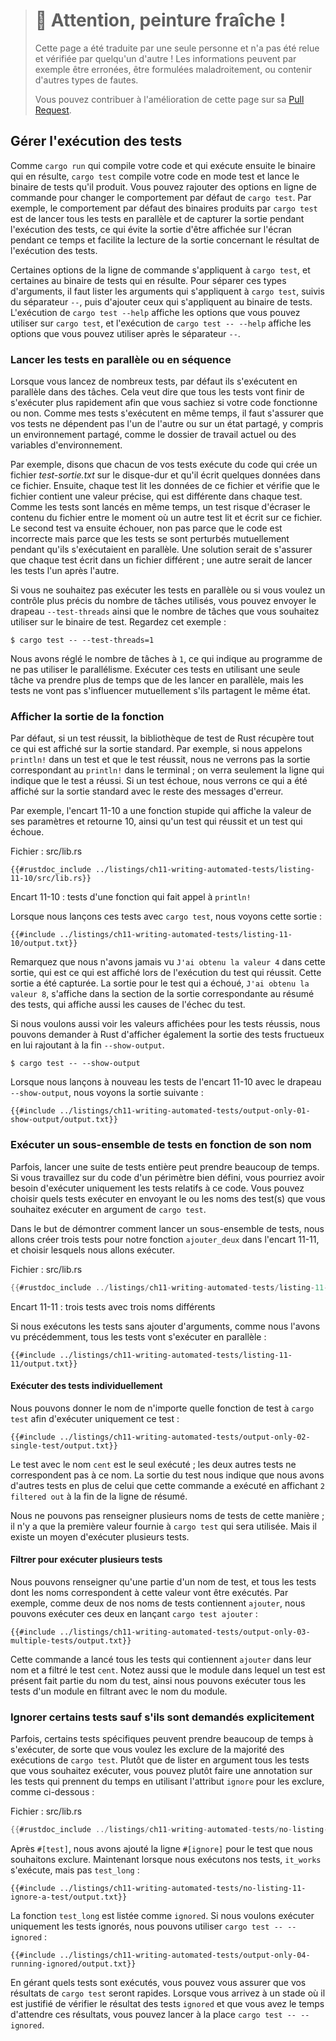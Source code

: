 > # 🚧 Attention, peinture fraîche !
>
> Cette page a été traduite par une seule personne et n'a pas été relue et
> vérifiée par quelqu'un d'autre ! Les informations peuvent par exemple être
> erronées, être formulées maladroitement, ou contenir d'autres types de fautes.
>
> Vous pouvez contribuer à l'amélioration de cette page sur sa
> [Pull Request](https://github.com/Jimskapt/rust-book-fr/pull/126).

<!--
## Controlling How Tests Are Run
-->

## Gérer l'exécution des tests

<!--
Just as `cargo run` compiles your code and then runs the resulting binary,
`cargo test` compiles your code in test mode and runs the resulting test
binary. You can specify command line options to change the default behavior of
`cargo test`. For example, the default behavior of the binary produced by
`cargo test` is to run all the tests in parallel and capture output generated
during test runs, preventing the output from being displayed and making it
easier to read the output related to the test results.
-->

Comme `cargo run` qui compile votre code et qui exécute ensuite le binaire qui
en résulte, `cargo test` compile votre code en mode test et lance le binaire de
tests qu'il produit. Vous pouvez rajouter des options en ligne de commande pour
changer le comportement par défaut de `cargo test`. Par exemple, le
comportement par défaut des binaires produits par `cargo test` est de lancer
tous les tests en parallèle et de capturer la sortie pendant l'exécution des
tests, ce qui évite la sortie d'être affichée sur l'écran pendant ce temps et
facilite la lecture de la sortie concernant le résultat de l'exécution des
tests.

<!--
Some command line options go to `cargo test`, and some go to the resulting test
binary. To separate these two types of arguments, you list the arguments that
go to `cargo test` followed by the separator `--` and then the ones that go to
the test binary. Running `cargo test --help` displays the options you can use
with `cargo test`, and running `cargo test -- --help` displays the options you
can use after the separator `--`.
-->

Certaines options de la ligne de commande s'appliquent à `cargo test`, et
certaines au binaire de tests qui en résulte. Pour séparer ces types
d'arguments, il faut lister les arguments qui s'appliquent à `cargo test`,
suivis du séparateur `--`, puis d'ajouter ceux qui s'appliquent au binaire
de tests. L'exécution de `cargo test --help` affiche les options que vous
pouvez utiliser sur `cargo test`, et l'exécution de `cargo test -- --help`
affiche les options que vous pouvez utiliser après le séparateur `--`.

<!--
### Running Tests in Parallel or Consecutively
-->

### Lancer les tests en parallèle ou en séquence

<!--
When you run multiple tests, by default they run in parallel using threads.
This means the tests will finish running faster so you can get feedback quicker
on whether or not your code is working. Because the tests are running at the
same time, make sure your tests don’t depend on each other or on any shared
state, including a shared environment, such as the current working directory or
environment variables.
-->

Lorsque vous lancez de nombreux tests, par défaut ils s'exécutent en parallèle
dans des tâches. Cela veut dire que tous les tests vont finir de s'exécuter plus
rapidement afin que vous sachiez si votre code fonctionne ou non. Comme mes
tests s'exécutent en même temps, il faut s'assurer que vos tests ne dépendent
pas l'un de l'autre ou sur un état partagé, y compris un environnement partagé,
comme le dossier de travail actuel ou des variables d'environnement.

<!--
For example, say each of your tests runs some code that creates a file on disk
named *test-output.txt* and writes some data to that file. Then each test reads
the data in that file and asserts that the file contains a particular value,
which is different in each test. Because the tests run at the same time, one
test might overwrite the file between when another test writes and reads the
file. The second test will then fail, not because the code is incorrect but
because the tests have interfered with each other while running in parallel.
One solution is to make sure each test writes to a different file; another
solution is to run the tests one at a time.
-->

Par exemple, disons que chacun de vos tests exécute du code qui crée un fichier
*test-sortie.txt* sur le disque-dur et qu'il écrit quelques données dans ce
fichier. Ensuite, chaque test lit les données de ce fichier et vérifie que le
fichier contient une valeur précise, qui est différente dans chaque test. Comme
les tests sont lancés en même temps, un test risque d'écraser le contenu du
fichier entre le moment où un autre test lit et écrit sur ce fichier. Le second
test va ensuite échouer, non pas parce que le code est incorrecte mais parce
que les tests se sont perturbés mutuellement pendant qu'ils s'exécutaient en
parallèle. Une solution serait de s'assurer que chaque test écrit dans un
fichier différent ; une autre serait de lancer les tests l'un après l'autre.

<!--
If you don’t want to run the tests in parallel or if you want more fine-grained
control over the number of threads used, you can send the `--test-threads` flag
and the number of threads you want to use to the test binary. Take a look at
the following example:
-->

Si vous ne souhaitez pas exécuter les tests en parallèle ou si vous voulez un
contrôle plus précis du nombre de tâches utilisés, vous pouvez envoyer le
drapeau `--test-threads` ainsi que le nombre de tâches que vous souhaitez
utiliser sur le binaire de test. Regardez cet exemple :

<!--
```console
$ cargo test -- --test-threads=1
```
-->

```console
$ cargo test -- --test-threads=1
```

<!--
We set the number of test threads to `1`, telling the program not to use any
parallelism. Running the tests using one thread will take longer than running
them in parallel, but the tests won’t interfere with each other if they share
state.
-->

Nous avons réglé le nombre de tâches à `1`, ce qui indique au programme de ne
pas utiliser le parallélisme. Exécuter ces tests en utilisant une seule tâche va
prendre plus de temps que de les lancer en parallèle, mais les tests ne vont pas
s'influencer mutuellement s'ils partagent le même état.

<!--
### Showing Function Output
-->

### Afficher la sortie de la fonction

<!--
By default, if a test passes, Rust’s test library captures anything printed to
standard output. For example, if we call `println!` in a test and the test
passes, we won’t see the `println!` output in the terminal; we’ll see only the
line that indicates the test passed. If a test fails, we’ll see whatever was
printed to standard output with the rest of the failure message.
-->

Par défaut, si un test réussit, la bibliothèque de test de Rust récupère tout
ce qui est affiché sur la sortie standard. Par exemple, si nous appelons
`println!` dans un test et que le test réussit, nous ne verrons pas la sortie
correspondant au `println!` dans le terminal ; on verra seulement la ligne qui
indique que le test a réussi. Si un test échoue, nous verrons ce qui a été
affiché sur la sortie standard avec le reste des messages d'erreur.

<!--
As an example, Listing 11-10 has a silly function that prints the value of its
parameter and returns 10, as well as a test that passes and a test that fails.
-->

Par exemple, l'encart 11-10 a une fonction stupide qui affiche la valeur de ses
paramètres et retourne 10, ainsi qu'un test qui réussit et un test qui échoue.

<!--
<span class="filename">Filename: src/lib.rs</span>
-->

<span class="filename">Fichier : src/lib.rs</span>

<!--
```rust,panics
{{#rustdoc_include ../listings/ch11-writing-automated-tests/listing-11-10/src/lib.rs}}
```
-->

```rust,panics
{{#rustdoc_include ../listings/ch11-writing-automated-tests/listing-11-10/src/lib.rs}}
```

<!--
<span class="caption">Listing 11-10: Tests for a function that calls
`println!`</span>
-->

<span class="caption">Encart 11-10 : tests d'une fonction qui fait appel à
`println!`</span>

<!--
When we run these tests with `cargo test`, we’ll see the following output:
-->

Lorsque nous lançons ces tests avec `cargo test`, nous voyons cette sortie :

<!--
```console
{{#include ../listings/ch11-writing-automated-tests/listing-11-10/output.txt}}
```
-->

```console
{{#include ../listings/ch11-writing-automated-tests/listing-11-10/output.txt}}
```

<!--
Note that nowhere in this output do we see `I got the value 4`, which is what
is printed when the test that passes runs. That output has been captured. The
output from the test that failed, `I got the value 8`, appears in the section
of the test summary output, which also shows the cause of the test failure.
-->

Remarquez que nous n'avons jamais vu `J'ai obtenu la valeur 4` dans cette
sortie, qui est ce qui est affiché lors de l'exécution du test qui réussit.
Cette sortie a été capturée. La sortie pour le test qui a échoué,
`J'ai obtenu la valeur 8`, s'affiche dans la section de la sortie
correspondante au résumé des tests, qui affiche aussi les causes de l'échec
du test.

<!--
If we want to see printed values for passing tests as well, we can tell Rust
to also show the output of successful tests at the end with `--show-output`.
-->

Si nous voulons aussi voir les valeurs affichées pour les tests réussis, nous
pouvons demander à Rust d'afficher également la sortie des tests fructueux en
lui rajoutant à la fin `--show-output`.

<!--
```console
$ cargo test -- --show-output
```
-->

```console
$ cargo test -- --show-output
```

<!--
When we run the tests in Listing 11-10 again with the `--show-output` flag, we
see the following output:
-->

Lorsque nous lançons à nouveau les tests de l'encart 11-10 avec le drapeau
`--show-output`, nous voyons la sortie suivante :

<!--
```console
{{#include ../listings/ch11-writing-automated-tests/output-only-01-show-output/output.txt}}
```
-->

```console
{{#include ../listings/ch11-writing-automated-tests/output-only-01-show-output/output.txt}}
```

<!--
### Running a Subset of Tests by Name
-->

### Exécuter un sous-ensemble de tests en fonction de son nom

<!--
Sometimes, running a full test suite can take a long time. If you’re working on
code in a particular area, you might want to run only the tests pertaining to
that code. You can choose which tests to run by passing `cargo test` the name
or names of the test(s) you want to run as an argument.
-->

Parfois, lancer une suite de tests entière peut prendre beaucoup de temps. Si
vous travaillez sur du code d'un périmètre bien défini, vous pourriez avoir
besoin d'exécuter uniquement les tests relatifs à ce code. Vous pouvez choisir
quels tests exécuter en envoyant le ou les noms des test(s) que vous souhaitez
exécuter en argument de `cargo test`.

<!--
To demonstrate how to run a subset of tests, we’ll create three tests for our
`add_two` function, as shown in Listing 11-11, and choose which ones to run.
-->

Dans le but de démontrer comment lancer un sous-ensemble de tests, nous allons
créer trois tests pour notre fonction `ajouter_deux` dans l'encart 11-11, et
choisir lesquels nous allons exécuter.

<!--
<span class="filename">Filename: src/lib.rs</span>
-->

<span class="filename">Fichier : src/lib.rs</span>

<!--
```rust
{{#rustdoc_include ../listings/ch11-writing-automated-tests/listing-11-11/src/lib.rs}}
```
-->

```rust
{{#rustdoc_include ../listings/ch11-writing-automated-tests/listing-11-11/src/lib.rs}}
```

<!--
<span class="caption">Listing 11-11: Three tests with three different
names</span>
-->

<span class="caption">Encart 11-11 : trois tests avec trois noms différents
</span>

<!--
If we run the tests without passing any arguments, as we saw earlier, all the
tests will run in parallel:
-->

Si nous exécutons les tests sans ajouter d'arguments, comme nous l'avons vu
précédemment, tous les tests vont s'exécuter en parallèle :

<!--
```console
{{#include ../listings/ch11-writing-automated-tests/listing-11-11/output.txt}}
```
-->

```console
{{#include ../listings/ch11-writing-automated-tests/listing-11-11/output.txt}}
```

<!--
#### Running Single Tests
-->

#### Exécuter des tests individuellement

<!--
We can pass the name of any test function to `cargo test` to run only that test:
-->

Nous pouvons donner le nom de n'importe quelle fonction de test à `cargo test`
afin d'exécuter uniquement ce test :

<!--
```console
{{#include ../listings/ch11-writing-automated-tests/output-only-02-single-test/output.txt}}
```
-->

```console
{{#include ../listings/ch11-writing-automated-tests/output-only-02-single-test/output.txt}}
```

<!--
Only the test with the name `one_hundred` ran; the other two tests didn’t match
that name. The test output lets us know we had more tests than what this
command ran by displaying `2 filtered out` at the end of the summary line.
-->

Le test avec le nom `cent` est le seul exécuté ; les deux autres tests ne
correspondent pas à ce nom. La sortie du test nous indique que nous avons
d'autres tests en plus de celui que cette commande a exécuté en affichant
`2 filtered out` à la fin de la ligne de résumé.

<!--
We can’t specify the names of multiple tests in this way; only the first value
given to `cargo test` will be used. But there is a way to run multiple tests.
-->

Nous ne pouvons pas renseigner plusieurs noms de tests de cette manière ; il
n'y a que la première valeur fournie à `cargo test` qui sera utilisée. Mais
il existe un moyen d'exécuter plusieurs tests.

<!--
#### Filtering to Run Multiple Tests
-->

#### Filtrer pour exécuter plusieurs tests

<!--
We can specify part of a test name, and any test whose name matches that value
will be run. For example, because two of our tests’ names contain `add`, we can
run those two by running `cargo test add`:
-->

Nous pouvons renseigner qu'une partie d'un nom de test, et tous les tests dont
les noms correspondent à cette valeur vont être exécutés. Par exemple, comme
deux de nos noms de tests contiennent `ajouter`, nous pouvons exécuter ces deux
en lançant `cargo test ajouter` :

<!--
```console
{{#include ../listings/ch11-writing-automated-tests/output-only-03-multiple-tests/output.txt}}
```
-->

```console
{{#include ../listings/ch11-writing-automated-tests/output-only-03-multiple-tests/output.txt}}
```

<!--
This command ran all tests with `add` in the name and filtered out the test
named `one_hundred`. Also note that the module in which a test appears becomes
part of the test’s name, so we can run all the tests in a module by filtering
on the module’s name.
-->

Cette commande a lancé tous les tests qui contiennent `ajouter` dans leur nom
et a filtré le test `cent`. Notez aussi que le module dans lequel un test est
présent fait partie du nom du test, ainsi nous pouvons exécuter tous les tests
d'un module en filtrant avec le nom du module.

<!--
### Ignoring Some Tests Unless Specifically Requested
-->

### Ignorer certains tests sauf s'ils sont demandés explicitement

<!--
Sometimes a few specific tests can be very time-consuming to execute, so you
might want to exclude them during most runs of `cargo test`. Rather than
listing as arguments all tests you do want to run, you can instead annotate the
time-consuming tests using the `ignore` attribute to exclude them, as shown
here:
-->

Parfois, certains tests spécifiques peuvent prendre beaucoup de temps à
s'exécuter, de sorte que vous voulez les exclure de la majorité des exécutions
de `cargo test`. Plutôt que de lister en argument tous les tests que vous
souhaitez exécuter, vous pouvez plutôt faire une annotation sur les tests qui
prennent du temps en utilisant l'attribut `ignore` pour les exclure, comme
ci-dessous :

<!--
<span class="filename">Filename: src/lib.rs</span>
-->

<span class="filename">Fichier : src/lib.rs</span>

<!--
```rust
{{#rustdoc_include ../listings/ch11-writing-automated-tests/no-listing-11-ignore-a-test/src/lib.rs:here}}
```
-->

```rust
{{#rustdoc_include ../listings/ch11-writing-automated-tests/no-listing-11-ignore-a-test/src/lib.rs:here}}
```

<!--
After `#[test]` we add the `#[ignore]` line to the test we want to exclude. Now
when we run our tests, `it_works` runs, but `expensive_test` doesn’t:
-->

Après `#[test]`, nous avons ajouté la ligne `#[ignore]` pour le test que nous
souhaitons exclure. Maintenant lorsque nous exécutons nos tests, `it_works`
s'exécute, mais pas `test_long` :

<!--
```console
{{#include ../listings/ch11-writing-automated-tests/no-listing-11-ignore-a-test/output.txt}}
```
-->

```console
{{#include ../listings/ch11-writing-automated-tests/no-listing-11-ignore-a-test/output.txt}}
```

<!--
The `expensive_test` function is listed as `ignored`. If we want to run only
the ignored tests, we can use `cargo test -- --ignored`:
-->

La fonction `test_long` est listée comme `ignored`. Si nous voulons exécuter
uniquement les tests ignorés, nous pouvons utiliser `cargo test -- --ignored` :

<!--
```console
{{#include ../listings/ch11-writing-automated-tests/output-only-04-running-ignored/output.txt}}
```
-->

```console
{{#include ../listings/ch11-writing-automated-tests/output-only-04-running-ignored/output.txt}}
```

<!--
By controlling which tests run, you can make sure your `cargo test` results
will be fast. When you’re at a point where it makes sense to check the results
of the `ignored` tests and you have time to wait for the results, you can run
`cargo test -- --ignored` instead.
-->

En gérant quels tests sont exécutés, vous pouvez vous assurer que vos résultats
de `cargo test` seront rapides. Lorsque vous arrivez à un stade où il est
justifié de vérifier le résultat des tests `ignored` et que vous avez le temps
d'attendre ces résultats, vous pouvez lancer à la place
`cargo test -- --ignored`.
